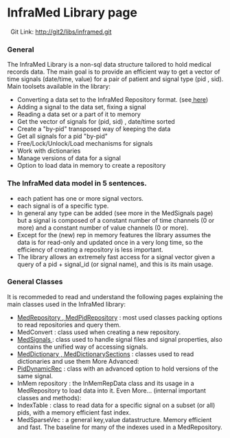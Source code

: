 # InfraMed Library page
 
Git Link: [http://git2/libs/inframed.git](http://git2/libs/inframed.git)
### General
The InfraMed Library is a non-sql data structure tailored to hold medical records data.
The main goal is to provide an efficient way to get a vector of time signals (date/time, value) for a pair of patient and signal type (pid , sid).
Main toolsets available in the library:
- Converting a data set to the InfraMed Repository format. (see[ here](Converting%20a%20data%20set%20to%20InfraMed%20Repository%20format))
- Adding a signal to the data set, fixing a signal
- Reading a data set or a part of it to memory
- Get the vector of signals for (pid, sid) , date/time sorted
- Create a "by-pid" transposed way of keeping the data
- Get all signals for a pid "by-pid"
- Free/Lock/Unlock/Load mechanisms for signals
- Work with dictionaries 
- Manage versions of data for a signal
- Option to load data in memory to create a repository
 
### The InfraMed data model in 5 sentences.
- each patient has one or more signal vectors.
- each signal is of a specific type.
- In general any type can be added (see more in the MedSignals page) but a signal is composed of a constant number of time channels (0 or more) and a constant number of value channels (0 or more).
- Except for the (new) rep in memory features the library assumes the data is for read-only and updated once in a very long time, so the efficiency of creating a repository is less important.
- The library allows an extremely fast access for a signal vector given a query of a pid + signal_id (or signal name), and this is its main usage.
### General Classes 
It is recommeded to read and understand the following pages explaining the main classes used in the InfraMed library:
- [MedRepository , MedPidRepository](MedRepository) : most used classes packing options to read repositories and query them.
- MedConvert : class used when creating a new repository.
- [MedSignals ](MedSignals%20_%20Unified%20Signals): class used to handle signal files and signal properties, also contains the unified way of accessing signals.
- [MedDictionary , MedDictionarySections](MedDictionary) : classes used to read dictionaries and use them
More Advanced:
- [PidDynamicRec](PidDynamicRec) : class with an advanced option to hold versions of the same signal.
- InMem repository : the InMemRepData class and its usage in a MedRepository to load data into it.
Even More... (internal important classes and methods):
- IndexTable : class to read data for a specific signal on a subset (or all) pids, with a memory efficient fast index.
- MedSparseVec : a general key,value datastructure. Memory efficient and fast. The baseline for many of the indexes used in a MedRepository.
 
